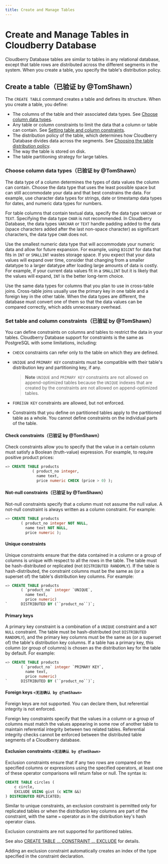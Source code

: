```yaml
---
title: Create and Manage Tables
---
```


# Create and Manage Tables in Cloudberry Database

Cloudberry Database tables are similar to tables in any relational database, except that table rows are distributed across the different segments in the system. When you create a table, you specify the table's distribution policy.

## Create a table（已验证 by @TomShawn）

The `CREATE TABLE` command creates a table and defines its structure. When you create a table, you define:

- The columns of the table and their associated data types. See [Choose column data types](#choose-column-data-types).
- Any table or column constraints to limit the data that a column or table can contain. See [Setting table and column constraints](#set-table-and-column-constraints).
- The distribution policy of the table, which determines how Cloudberry Database divides data across the segments. See [Choosing the table distribution policy](#choose-column-data-types).
- The way the table is stored on disk.
- The table partitioning strategy for large tables.

### Choose column data types（已验证 by @TomShawn）

The data type of a column determines the types of data values the column can contain. Choose the data type that uses the least possible space but can still accommodate your data and that best constrains the data. For example, use character data types for strings, date or timestamp data types for dates, and numeric data types for numbers.

For table columns that contain textual data, specify the data type `VARCHAR` or `TEXT`. Specifying the data type `CHAR` is not recommended. In Cloudberry Database, the data types `VARCHAR` or `TEXT` handle padding added to the data (space characters added after the last non-space character) as significant characters, the data type `CHAR` does not.

Use the smallest numeric data type that will accommodate your numeric data and allow for future expansion. For example, using `BIGINT` for data that fits in `INT` or `SMALLINT` wastes storage space. If you expect that your data values will expand over time, consider that changing from a smaller datatype to a larger datatype after loading large amounts of data is costly. For example, if your current data values fit in a `SMALLINT` but it is likely that the values will expand, `INT` is the better long-term choice.

Use the same data types for columns that you plan to use in cross-table joins. Cross-table joins usually use the primary key in one table and a foreign key in the other table. When the data types are different, the database must convert one of them so that the data values can be compared correctly, which adds unnecessary overhead.

### Set table and column constraints（已验证 by @TomShawn）

You can define constraints on columns and tables to restrict the data in your tables. Cloudberry Database support for constraints is the same as PostgreSQL with some limitations, including:

- `CHECK` constraints can refer only to the table on which they are defined.
- `UNIQUE` and `PRIMARY KEY` constraints must be compatible with their table's distribution key and partitioning key, if any.

    > **Note** `UNIQUE` and `PRIMARY KEY` constraints are not allowed on append-optimized tables because the `UNIQUE` indexes that are created by the constraints are not allowed on append-optimized tables.

- `FOREIGN KEY` constraints are allowed, but not enforced.
- Constraints that you define on partitioned tables apply to the partitioned table as a whole. You cannot define constraints on the individual parts of the table.

#### Check constraints（已验证 by @TomShawn）

Check constraints allow you to specify that the value in a certain column must satisfy a Boolean (truth-value) expression. For example, to require positive product prices:

```sql
=> CREATE TABLE products 
            ( product_no integer, 
              name text, 
              price numeric CHECK (price > 0) );
```

#### Not-null constraints（已验证 by @TomShawn）

Not-null constraints specify that a column must not assume the null value. A not-null constraint is always written as a column constraint. For example:

```sql
=> CREATE TABLE products 
       ( product_no integer NOT NULL,
         name text NOT NULL,
         price numeric );
```

#### Unique constraints

Unique constraints ensure that the data contained in a column or a group of columns is unique with respect to all the rows in the table. The table must be hash-distributed or replicated (not `DISTRIBUTED RANDOMLY`). If the table is hash-distributed, the constraint columns must be the same as (or a superset of) the table's distribution key columns. For example:

```sql
=> CREATE TABLE products 
       ( `product_no` integer `UNIQUE`, 
         name text, 
         price numeric)
`      DISTRIBUTED BY (``product_no``)`;
```

#### Primary keys

A primary key constraint is a combination of a `UNIQUE` constraint and a `NOT NULL` constraint. The table must be hash-distributed (not `DISTRIBUTED RANDOMLY`), and the primary key columns must be the same as (or a superset of) the table's distribution key columns. If a table has a primary key, this column (or group of columns) is chosen as the distribution key for the table by default. For example:

```sql
=> CREATE TABLE products 
       ( `product_no` integer `PRIMARY KEY`, 
         name text, 
         price numeric)
`      DISTRIBUTED BY (``product_no``)`;

```

#### Foreign keys `<无法确认 by @TomShawn>`

Foreign keys are not supported. You can declare them, but referential integrity is not enforced.

Foreign key constraints specify that the values in a column or a group of columns must match the values appearing in some row of another table to maintain referential integrity between two related tables. Referential integrity checks cannot be enforced between the distributed table segments of a Cloudberry database.

#### Exclusion constraints `<无法确认 by @TomShawn>`

Exclusion constraints ensure that if any two rows are compared on the specified columns or expressions using the specified operators, at least one of these operator comparisons will return false or null. The syntax is:

``` sql
CREATE TABLE circles (
    c circle,
    EXCLUDE USING gist (c WITH &&)
) DISTRIBUTED REPLICATED;
```

Similar to unique constraints, an exclusion constraint is permitted only for replicated tables or when the distribution key columns are part of the constraint, with the same `=` operator as in the distribution key's hash operator class.

Exclusion constraints are not supported for partitioned tables.

See also [CREATE TABLE ... CONSTRAINT ... EXCLUDE](/docs/sql-stmts/sql-stmt-create-table.md) for details.

Adding an exclusion constraint automatically creates an index of the type specified in the constraint declaration.

